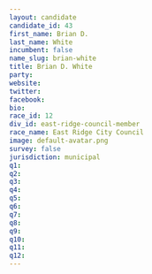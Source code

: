 ```yaml
---
layout: candidate
candidate_id: 43
first_name: Brian D.
last_name: White
incumbent: false
name_slug: brian-white
title: Brian D. White
party: 
website: 
twitter: 
facebook: 
bio: 
race_id: 12
div_id: east-ridge-council-member
race_name: East Ridge City Council
image: default-avatar.png
survey: false
jurisdiction: municipal
q1: 
q2: 
q3: 
q4: 
q5: 
q6: 
q7: 
q8: 
q9: 
q10: 
q11: 
q12: 
---
```

